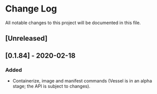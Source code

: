 # Change Log

All notable changes to this project will be documented in this file.

## [Unreleased]

## [0.1.84] - 2020-02-18

### Added
* Containerize, image and manifest commands (Vessel is in an alpha stage; the
  API is subject to changes).
